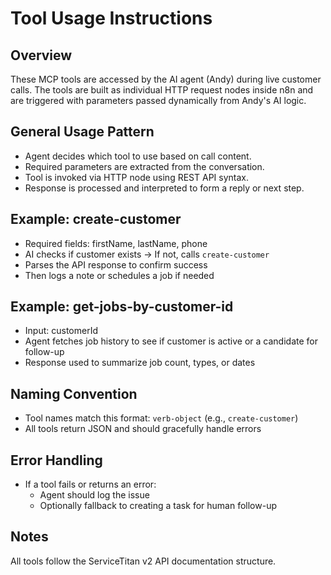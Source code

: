 # Tool Usage Instructions

## Overview
These MCP tools are accessed by the AI agent (Andy) during live customer calls. The tools are built as individual HTTP request nodes inside n8n and are triggered with parameters passed dynamically from Andy's AI logic.

## General Usage Pattern
- Agent decides which tool to use based on call content.
- Required parameters are extracted from the conversation.
- Tool is invoked via HTTP node using REST API syntax.
- Response is processed and interpreted to form a reply or next step.

## Example: create-customer
- Required fields: firstName, lastName, phone
- AI checks if customer exists → If not, calls `create-customer`
- Parses the API response to confirm success
- Then logs a note or schedules a job if needed

## Example: get-jobs-by-customer-id
- Input: customerId
- Agent fetches job history to see if customer is active or a candidate for follow-up
- Response used to summarize job count, types, or dates

## Naming Convention
- Tool names match this format: `verb-object` (e.g., `create-customer`)
- All tools return JSON and should gracefully handle errors

## Error Handling
- If a tool fails or returns an error:
  - Agent should log the issue
  - Optionally fallback to creating a task for human follow-up

## Notes
All tools follow the ServiceTitan v2 API documentation structure.
